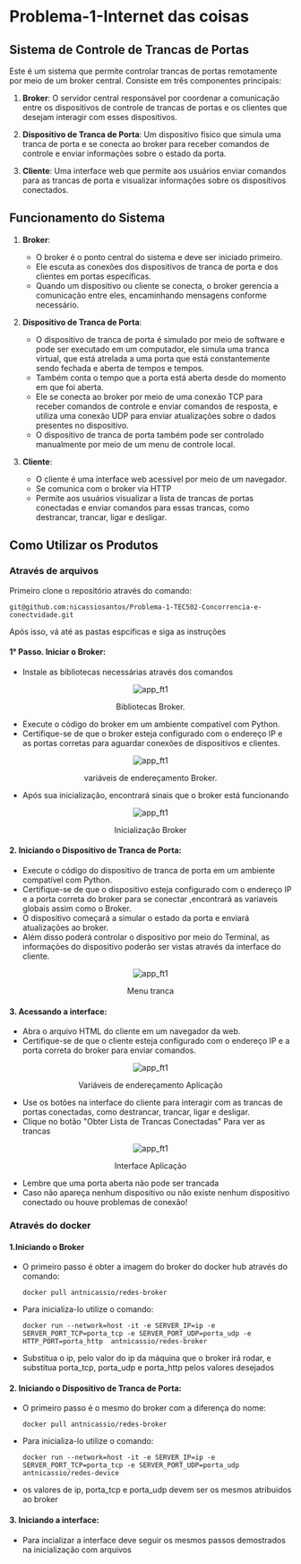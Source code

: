 # Problema-1-Internet das coisas

## Sistema de Controle de Trancas de Portas

Este é um sistema que permite controlar trancas de portas remotamente por meio de um broker central. Consiste em três componentes principais:

1. **Broker**: O servidor central responsável por coordenar a comunicação entre os dispositivos de controle de trancas de portas e os clientes que desejam interagir com esses dispositivos.

2. **Dispositivo de Tranca de Porta**: Um dispositivo físico que simula uma tranca de porta e se conecta ao broker para receber comandos de controle e enviar informações sobre o estado da porta.

3. **Cliente**: Uma interface web que permite aos usuários enviar comandos para as trancas de porta e visualizar informações sobre os dispositivos conectados.

## Funcionamento do Sistema

1. **Broker**:
   - O broker é o ponto central do sistema e deve ser iniciado primeiro.
   - Ele escuta as conexões dos dispositivos de tranca de porta e dos clientes em portas específicas.
   - Quando um dispositivo ou cliente se conecta, o broker gerencia a comunicação entre eles, encaminhando mensagens conforme necessário.

2. **Dispositivo de Tranca de Porta**:
   - O dispositivo de tranca de porta é simulado por meio de software e pode ser executado em um computador, ele simula uma tranca virtual, que está atrelada a uma porta que está constantemente sendo fechada e aberta de tempos e tempos.
   - Também conta o tempo que a porta está aberta desde do momento em que foi aberta.
   - Ele se conecta ao broker por meio de uma conexão TCP para receber comandos de controle e enviar comandos de resposta, e utiliza uma conexão UDP para enviar atualizações sobre o dados presentes no dispositivo.
   - O dispositivo de tranca de porta também pode ser controlado manualmente por meio de um menu de controle local.

3. **Cliente**:
   - O cliente é uma interface web acessível por meio de um navegador.
   - Se comunica com o broker via HTTP
   - Permite aos usuários visualizar a lista de trancas de portas conectadas e enviar comandos para essas trancas, como destrancar, trancar, ligar e desligar.

## Como Utilizar os Produtos

### Através de arquivos

Primeiro clone o repositório através do comando: 

  ```git@github.com:nicassiosantos/Problema-1-TEC502-Concorrencia-e-conectvidade.git```

Após isso, vá até as pastas espcificas e siga as instruções

#### 1° Passo. Iniciar o Broker:

- Instale as bibliotecas necessárias através dos comandos 

<p align="center">
  <img src="img\pipsBro.png" alt="app_ft1">
</p>
<p align="center">Bibliotecas  Broker.</p>

- Execute o código do broker em um ambiente compatível com Python.
- Certifique-se de que o broker esteja configurado com o endereço IP e as portas corretas para aguardar conexões de dispositivos e clientes.

<p align="center">
  <img src="img\VariaveisBroker.png" alt="app_ft1">
</p>
<p align="center">variáveis de endereçamento Broker.</p> 

- Após sua inicialização, encontrará sinais que o broker está funcionando 

<p align="center">
  <img src="img\Brokeini.png" alt="app_ft1">
</p>
<p align="center">Inicialização Broker</p> 

#### 2. Iniciando o Dispositivo de Tranca de Porta:

- Execute o código do dispositivo de tranca de porta em um ambiente compatível com Python.
- Certifique-se de que o dispositivo esteja configurado com o endereço IP e a porta correta do broker para se conectar
,encontrará as variaveis globais assim como o Broker.
- O dispositivo começará a simular o estado da porta e enviará atualizações ao broker.
- Além disso poderá controlar o dispositivo por meio do Terminal, as informações do dispositivo poderão ser vistas através da interface do cliente. 

<p align="center">
  <img src="img\menuT.png" alt="app_ft1">
</p>
<p align="center">Menu tranca</p> 


#### 3. Acessando a interface:

- Abra o arquivo HTML do cliente em um navegador da web.
- Certifique-se de que o cliente esteja configurado com o endereço IP e a porta correta do broker para enviar comandos. 
<p align="center">
  <img src="img\VarAp.png" alt="app_ft1">
</p>
<p align="center">Variáveis de endereçamento Aplicação</p> 

- Use os botões na interface do cliente para interagir com as trancas de portas conectadas, como destrancar, trancar, ligar e desligar.
- Clique no botão "Obter Lista de Trancas Conectadas" Para ver as trancas
<p align="center">
  <img src="img\telaAP.png" alt="app_ft1">
</p>
<p align="center">Interface Aplicação</p> 

- Lembre que uma porta aberta não pode ser trancada
- Caso não apareça nenhum dispositivo ou não existe nenhum dispositivo conectado ou houve problemas de conexão!

### Através do docker 

#### 1.Iniciando o Broker 

- O primeiro passo é obter a imagem do broker do docker hub através do comando:

  ```docker pull antnicassio/redes-broker```

- Para inicializa-lo utilize o comando:  

  ```docker run --network=host -it -e SERVER_IP=ip -e SERVER_PORT_TCP=porta_tcp -e SERVER_PORT_UDP=porta_udp -e HTTP_PORT=porta_http  antnicassio/redes-broker```

- Substitua o ip, pelo valor do ip da máquina que o broker irá rodar, e substitua porta_tcp, porta_udp e porta_http pelos valores desejados

#### 2. Iniciando o Dispositivo de Tranca de Porta: 

- O primeiro passo é o mesmo do broker com a diferença do nome:

  ```docker pull antnicassio/redes-broker``` 

- Para inicializa-lo utilize o comando:

  ```docker run --network=host -it -e SERVER_IP=ip -e SERVER_PORT_TCP=porta_tcp -e SERVER_PORT_UDP=porta_udp antnicassio/redes-device```

- os valores de ip, porta_tcp e porta_udp devem ser os mesmos atribuidos ao broker 


#### 3. Iniciando a interface: 

- Para incializar a interface deve seguir os mesmos passos demostrados na inicialização com arquivos